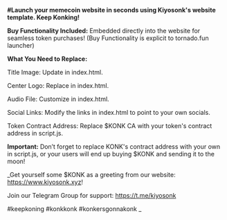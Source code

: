 **#Launch your memecoin website in seconds using Kiyosonk's website template. Keep Konking!**

**Buy Functionality Included:** Embedded directly into the website for seamless token purchases!
(Buy Functionality is explicit to tornado.fun launcher)

**What You Need to Replace:**

Title Image: Update in index.html.

Center Logo: Replace in index.html.

Audio File: Customize in index.html.

Social Links: Modify the links in index.html to point to your own socials.

Token Contract Address: Replace $KONK CA with your token's contract address in script.js.

**Important:** Don’t forget to replace KONK's contract address with your own in script.js, or your users will end up buying $KONK and sending it to the moon!


_Get yourself some $KONK as a greeting from our website: https://www.kiyosonk.xyz!

Join our Telegram Group for support: https://t.me/kiyosonk

#keepkoning #konkkonk #konkersgonnakonk
_

